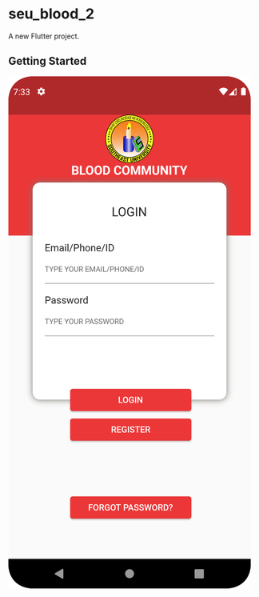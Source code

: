 # seu_blood_2

A new Flutter project.

## Getting Started

![Login Screen](/screenshots/img.png?raw=true "Login Screen")
